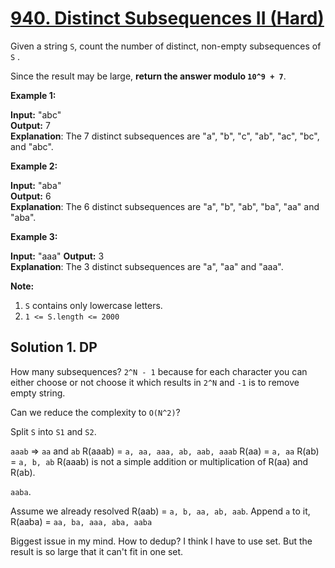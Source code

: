 # [940. Distinct Subsequences II (Hard)](https://leetcode.com/contest/weekly-contest-110/problems/distinct-subsequences-ii/)

Given a string `S`, count the number of distinct, non-empty subsequences of `S` .

Since the result may be large, **return the answer modulo `10^9 + 7`**.

**Example 1:**

**Input:** "abc"  
**Output:** 7  
**Explanation**: The 7 distinct subsequences are "a", "b", "c", "ab", "ac", "bc", and "abc".

**Example 2:**

**Input:** "aba"  
**Output:** 6  
**Explanation**: The 6 distinct subsequences are "a", "b", "ab", "ba", "aa" and "aba".

**Example 3:**

**Input:** "aaa"
**Output:** 3  
**Explanation**: The 3 distinct subsequences are "a", "aa" and "aaa".

**Note:**

1.  `S` contains only lowercase letters.
2.  `1 <= S.length <= 2000`

## Solution 1. DP

How many subsequences? `2^N - 1` because for each character you can either choose or not choose it which results in `2^N` and `-1` is to remove empty string.

Can we reduce the complexity to `O(N^2)`?

Split `S` into `S1` and `S2`.

`aaab` => `aa` and `ab`
R(aaab) = `a, aa, aaa, ab, aab, aaab`
R(aa) = `a, aa`
R(ab) = `a, b, ab`
R(aaab) is not a simple addition or multiplication of R(aa) and R(ab).

`aaba`.

Assume we already resolved R(aab) = `a, b, aa, ab, aab`. Append `a` to it, R(aaba) = `aa, ba, aaa, aba, aaba`

Biggest issue in my mind. How to dedup? I think I have to use set. But the result is so large that it can't fit in one set.